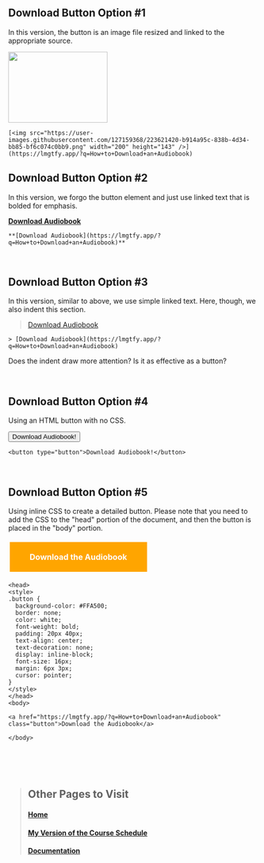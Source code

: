 
## Download Button Option #1
In this version, the button is an image file resized and linked to the appropriate source. 

[<img src="https://user-images.githubusercontent.com/127159368/223621420-b914a95c-838b-4d34-bb85-bf6c074c0bb9.png" width="200" height="143" />](https://lmgtfy.app/?q=How+to+Download+an+Audiobook)

    [<img src="https://user-images.githubusercontent.com/127159368/223621420-b914a95c-838b-4d34-bb85-bf6c074c0bb9.png" width="200" height="143" />](https://lmgtfy.app/?q=How+to+Download+an+Audiobook)



## Download Button Option #2
In this version, we forgo the button element and just use linked text that is bolded for emphasis. 

**[Download Audiobook](https://lmgtfy.app/?q=How+to+Download+an+Audiobook)**

    **[Download Audiobook](https://lmgtfy.app/?q=How+to+Download+an+Audiobook)**


<br>


## Download Button Option #3
In this version, similar to above, we use simple linked text. Here, though, we also indent this section.

> [Download Audiobook](https://lmgtfy.app/?q=How+to+Download+an+Audiobook)

    > [Download Audiobook](https://lmgtfy.app/?q=How+to+Download+an+Audiobook)

Does the indent draw more attention? Is it as effective as a button? 

<br>

## Download Button Option #4
Using an HTML button with no CSS.

<button type="button">Download Audiobook!</button>

    <button type="button">Download Audiobook!</button>


<br>

## Download Button Option #5
Using inline CSS to create a detailed button. Please note that you need to add the CSS to the "head" portion of the document, and then the button is placed in the "body" portion. 


<head>
<style>
.button {
  background-color: #FFA500;
  border: none;
  color: white;
  font-weight: bold;
  padding: 20px 40px;
  text-align: center;
  text-decoration: none;
  display: inline-block;
  font-size: 16px;
  margin: 6px 3px;
  cursor: pointer;
}
</style>
</head>
<body>

<a href="https://lmgtfy.app/?q=How+to+Download+an+Audiobook" class="button">Download the Audiobook</a>

</body>

    <head>
    <style>
    .button {
      background-color: #FFA500;
      border: none;
      color: white;
      font-weight: bold;
      padding: 20px 40px;
      text-align: center;
      text-decoration: none;
      display: inline-block;
      font-size: 16px;
      margin: 6px 3px;
      cursor: pointer;
    }
    </style>
    </head>
    <body>

    <a href="https://lmgtfy.app/?q=How+to+Download+an+Audiobook" class="button">Download the Audiobook</a>

    </body>


<br>
<br>
<br>


  
  
> ## Other Pages to Visit
>
> #### [Home](README.md)
> #### [My Version of the Course Schedule](Schedule.md)
> #### [Documentation](Documentation.md)
